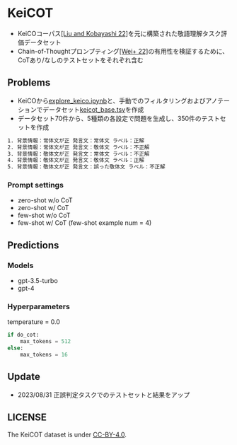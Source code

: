 # KeiCOT
- KeiCOコーパス[[Liu and Kobayashi 22]](https://github.com/Liumx2020/KeiCO-corpus)を元に構築された敬語理解タスク評価データセット
- Chain-of-Thoughtプロンプティング[[Wei+ 22]](https://arxiv.org/abs/2201.11903)の有用性を検証するために、CoTあり/なしのテストセットをそれぞれ含む

## Problems
- KeiCOから[explore_keico.ipynb](./explore_keico.ipynb)と、手動でのフィルタリングおよびアノテーションでデータセット[keicot_base.tsv](./data/keicot_base.tsv)を作成
- データセット70件から、5種類の各設定で問題を生成し、350件のテストセットを作成

```txt
1. 背景情報：常体文が正 発言文：常体文 ラベル：正解
2. 背景情報：常体文が正 発言文：敬体文 ラベル：不正解
3. 背景情報：敬体文が正 発言文：常体文 ラベル：不正解
4. 背景情報：敬体文が正 発言文：敬体文 ラベル：正解 
5. 背景情報：敬体文が正 発言文：誤った敬体文 ラベル：不正解
```

### Prompt settings
- zero-shot w/o CoT
- zero-shot w/ CoT
- few-shot w/o CoT
- few-shot w/ CoT
(few-shot example num = 4)

## Predictions
### Models
- gpt-3.5-turbo
- gpt-4
### Hyperparameters
temperature = 0.0
```python
if do_cot:
    max_tokens = 512
else:
    max_tokens = 16
```

## Update
- 2023/08/31 正誤判定タスクでのテストセットと結果をアップ

## LICENSE
The KeiCOT dataset is under [CC-BY-4.0](
https://creativecommons.org/licenses/by/4.0/deed.ja).
